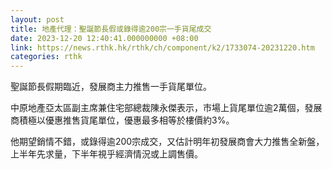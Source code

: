 ```yaml
---
layout: post
title: 地產代理：聖誕節長假或錄得逾200宗一手貨尾成交
date: 2023-12-20 12:40:41.000000000 +08:00
link: https://news.rthk.hk/rthk/ch/component/k2/1733074-20231220.htm
categories: rthk
---
```


聖誕節長假期臨近，發展商主力推售一手貨尾單位。

中原地產亞太區副主席兼住宅部總裁陳永傑表示，市場上貨尾單位逾2萬個，發展商積極以優惠推售貨尾單位，優惠最多相等於樓價約3%。

他期望銷情不錯，或錄得逾200宗成交，又估計明年初發展商會大力推售全新盤，上半年先求量，下半年視乎經濟情況或上調售價。
